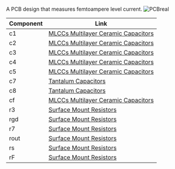 A PCB design that measures femtoampere level current.
![PCBreal](https://github.com/Helioschiu/PCB-Design/assets/118372561/243ab127-f75a-402b-ab3a-b9abf3a3feda)

| Component | Link                                                                                          |
|-----------|-----------------------------------------------------------------------------------------------|
| c1        | [MLCCs Multilayer Ceramic Capacitors](https://uk.rs-online.com/web/p/mlccs-multilayer-ceramic-capacitors/4348110) |
| c2        | [MLCCs Multilayer Ceramic Capacitors](https://uk.rs-online.com/web/p/mlccs-multilayer-ceramic-capacitors/4348110) |
| c3        | [MLCCs Multilayer Ceramic Capacitors](https://uk.rs-online.com/web/p/mlccs-multilayer-ceramic-capacitors/4348110) |
| c4        | [MLCCs Multilayer Ceramic Capacitors](https://uk.rs-online.com/web/p/mlccs-multilayer-ceramic-capacitors/4348110) |
| c5        | [MLCCs Multilayer Ceramic Capacitors](https://uk.rs-online.com/web/p/mlccs-multilayer-ceramic-capacitors/4348110) |
| c7        | [Tantalum Capacitors](https://uk.rs-online.com/web/p/tantalum-capacitors/2507730)             |
| c8        | [Tantalum Capacitors](https://uk.rs-online.com/web/p/tantalum-capacitors/2507730)             |
| cf        | [MLCCs Multilayer Ceramic Capacitors](https://uk.rs-online.com/web/p/mlccs-multilayer-ceramic-capacitors/2644040) |
| r3        | [Surface Mount Resistors](https://uk.rs-online.com/web/p/surface-mount-resistors/2413343)     |
| rgd       | [Surface Mount Resistors](https://uk.rs-online.com/web/p/surface-mount-resistors/2413343)     |
| r7        | [Surface Mount Resistors](https://uk.rs-online.com/web/p/surface-mount-resistors/1978389)     |
| rout      | [Surface Mount Resistors](https://uk.rs-online.com/web/p/surface-mount-resistors/1978389)     |
| rs        | [Surface Mount Resistors](https://uk.rs-online.com/web/p/surface-mount-resistors/1978389)     |
| rF        | [Surface Mount Resistors](https://uk.rs-online.com/web/p/surface-mount-resistors/2945135)     |

